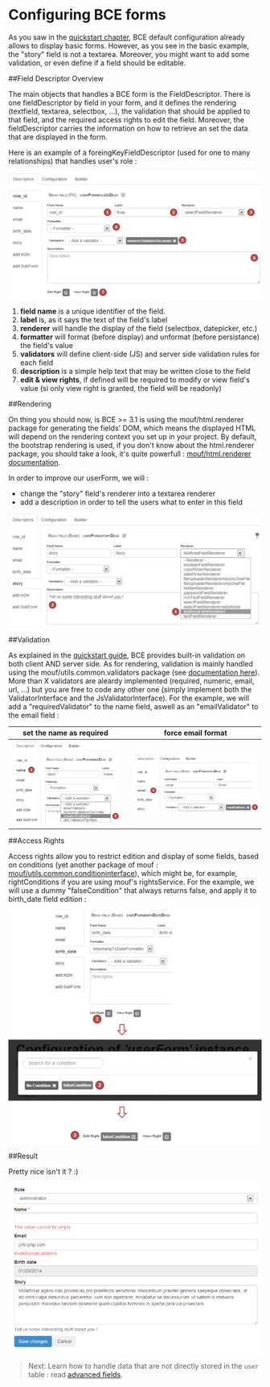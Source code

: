 Configuring BCE forms
==

As you saw in the [quickstart chapter](quickstart.md), BCE default configuration already allows to display basic forms. However, as you see in the basic example, the "story" field is not a textarea. Moreover, you might want to add some validation, or even define if a field should be editable.


##Field Descriptor Overview

The main objects that handles a BCE form is the FieldDescriptor. There is one fieldDescriptor by field in your form, and it defines the rendering (textfield, textarea, selectbox, ...), the validation that should be applied to that field, and the required access rights to edit the field.
Moreover, the fieldDescriptor carries the information on how to retrieve an set the data that are displayed in the form.

Here is an example of a foreingKeyFieldDescriptor (used for one to many relationships) that handles user's role :

![Field Descriptor Example](images/fieldDescriptorExample.png) 

1. **field name** is a unique identifier of the field.
2. **label** is, as it says the text of the field's label
3. **renderer** will handle the display of the field (selectbox, datepicker, etc.)
4. **formatter** will format (before display) and unformat (before persistance) the field's value
5. **validators** will define client-side (JS) and server side validation rules for each field
6. **description** is a simple help text that may be written close to the field
7. **edit & view rights**, if defined will be required to modify or view field's value (si only view right is granted, the field will be readonly)

##Rendering

On thing you should now, is BCE >= 3.1 is using the mouf/html.renderer package for generating the fields' DOM, which means the displayed HTML will depend on the rendering context you set up in your project. By default, the bootstrap rendering is used, if you don't know about the html.renderer package, you should take a look, it's quite powerfull : [mouf/html.renderer documentation](../../html.renderer/README.md).

In order to improve our userForm, we will :

 * change the "story" field's renderer into a textarea renderer
 * add a description in order to tell the users what to enter in this field
 
![Configure field rendering](images/configure-rendering.png) 


##Validation

As explained in the [quickstart guide](quickstart.md), BCE provides built-in validation on both client AND server side. As for rendering, validation is mainly handled using the mouf/utils.common.validators package (see [documentation here](../../utils.common.validators/README.md)). More than X validators are aleardy implemented (required, numeric, email, url, ...) but you are free to code any other one (simply implement both the ValidatorInterface and the JsValidatorInterface). For the example, we will add a "requiredValidator" to the name field, aswell as an "emailValidator" to the email field : 

| set the name as required | | force email format |
|---|---|---|
|![set the name as required](images/add-required-validator.png)| |![force email format](images/add-email-validator.png) |

##Access Rights

Access rights allow you to restrict edition and display of some fields, based on conditions (yet another package of mouf : [mouf/utils.common.conditioninterface](../../utils.common.conditioninterface/README.md)), which might be, for example, rightConditions if you are using mouf's rightsService. For the example, we will use a dummy "falseCondition" that always returns false, and apply it to birth_date field edition :

![add edit condition.png](images/add-edit-condition.png)

##Result

Pretty nice isn't it ? :)

![Customized Form.png](images/customized-form-1.png)

> Next: Learn how to handle data that are not directly stored in the `user` table : read [advanced fields](advanced-fields.md).